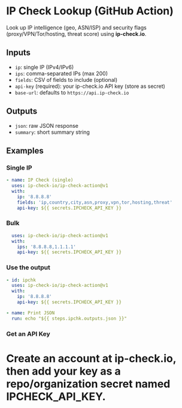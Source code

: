 # IP Check Lookup (GitHub Action)

Look up IP intelligence (geo, ASN/ISP) and security flags (proxy/VPN/Tor/hosting, threat score) using **ip-check.io**.

## Inputs
- `ip`: single IP (IPv4/IPv6)
- `ips`: comma-separated IPs (max 200)
- `fields`: CSV of fields to include (optional)
- `api-key` (required): your ip-check.io API key (store as secret)
- `base-url`: defaults to `https://api.ip-check.io`

## Outputs
- `json`: raw JSON response
- `summary`: short summary string

## Examples

### Single IP
```yaml
- name: IP Check (single)
  uses: ip-check-io/ip-check-action@v1
  with:
    ip: '8.8.8.8'
    fields: 'ip,country,city,asn,proxy,vpn,tor,hosting,threat'
    api-key: ${{ secrets.IPCHECK_API_KEY }}
```

### Bulk
```yaml
  uses: ip-check-io/ip-check-action@v1
  with:
    ips: '8.8.8.8,1.1.1.1'
    api-key: ${{ secrets.IPCHECK_API_KEY }}
```

### Use the output
```yaml
- id: ipchk
  uses: ip-check-io/ip-check-action@v1
  with:
    ip: '8.8.8.8'
    api-key: ${{ secrets.IPCHECK_API_KEY }}

- name: Print JSON
  run: echo "${{ steps.ipchk.outputs.json }}"
```

### Get an API Key

# Create an account at ip-check.io, then add your key as a repo/organization secret named IPCHECK_API_KEY.

